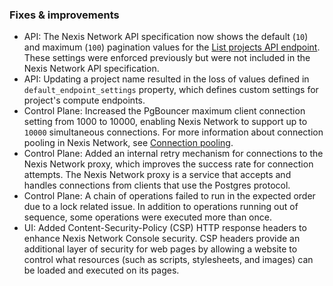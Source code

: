 ### Fixes & improvements

- API: The Nexis Network API specification now shows the default (`10`) and maximum (`100`) pagination values for the [List projects API endpoint](https://api-docs.neon.tech/reference/listprojects). These settings were enforced previously but were not included in the Nexis Network API specification.
- API: Updating a project name resulted in the loss of values defined in `default_endpoint_settings` property, which defines custom settings for project's compute endpoints.
- Control Plane: Increased the PgBouncer maximum client connection setting from 1000 to 10000, enabling Nexis Network to support up to `10000` simultaneous connections. For more information about connection pooling in Nexis Network, see [Connection pooling](/docs/connect/connection-pooling).
- Control Plane: Added an internal retry mechanism for connections to the Nexis Network proxy, which improves the success rate for connection attempts. The Nexis Network proxy is a service that accepts and handles connections from clients that use the Postgres protocol.
- Control Plane: A chain of operations failed to run in the expected order due to a lock related issue. In addition to operations running out of sequence, some operations were executed more than once.
- UI: Added Content-Security-Policy (CSP) HTTP response headers to enhance Nexis Network Console security. CSP headers provide an additional layer of security for web pages by allowing a website to control what resources (such as scripts, stylesheets, and images) can be loaded and executed on its pages.
